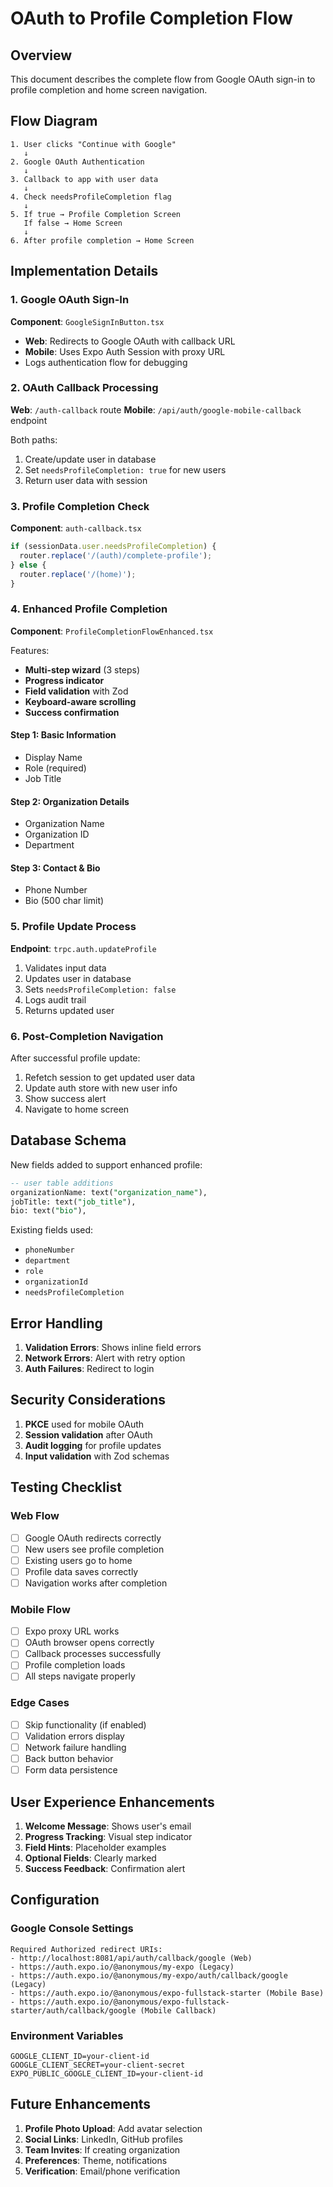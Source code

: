 # OAuth to Profile Completion Flow

## Overview

This document describes the complete flow from Google OAuth sign-in to profile completion and home screen navigation.

## Flow Diagram

```
1. User clicks "Continue with Google"
   ↓
2. Google OAuth Authentication
   ↓
3. Callback to app with user data
   ↓
4. Check needsProfileCompletion flag
   ↓
5. If true → Profile Completion Screen
   If false → Home Screen
   ↓
6. After profile completion → Home Screen
```

## Implementation Details

### 1. Google OAuth Sign-In

**Component**: `GoogleSignInButton.tsx`

- **Web**: Redirects to Google OAuth with callback URL
- **Mobile**: Uses Expo Auth Session with proxy URL
- Logs authentication flow for debugging

### 2. OAuth Callback Processing

**Web**: `/auth-callback` route
**Mobile**: `/api/auth/google-mobile-callback` endpoint

Both paths:
1. Create/update user in database
2. Set `needsProfileCompletion: true` for new users
3. Return user data with session

### 3. Profile Completion Check

**Component**: `auth-callback.tsx`

```typescript
if (sessionData.user.needsProfileCompletion) {
  router.replace('/(auth)/complete-profile');
} else {
  router.replace('/(home)');
}
```

### 4. Enhanced Profile Completion

**Component**: `ProfileCompletionFlowEnhanced.tsx`

Features:
- **Multi-step wizard** (3 steps)
- **Progress indicator**
- **Field validation** with Zod
- **Keyboard-aware scrolling**
- **Success confirmation**

#### Step 1: Basic Information
- Display Name
- Role (required)
- Job Title

#### Step 2: Organization Details
- Organization Name
- Organization ID
- Department

#### Step 3: Contact & Bio
- Phone Number
- Bio (500 char limit)

### 5. Profile Update Process

**Endpoint**: `trpc.auth.updateProfile`

1. Validates input data
2. Updates user in database
3. Sets `needsProfileCompletion: false`
4. Logs audit trail
5. Returns updated user

### 6. Post-Completion Navigation

After successful profile update:
1. Refetch session to get updated user data
2. Update auth store with new user info
3. Show success alert
4. Navigate to home screen

## Database Schema

New fields added to support enhanced profile:

```sql
-- user table additions
organizationName: text("organization_name"),
jobTitle: text("job_title"),
bio: text("bio"),
```

Existing fields used:
- `phoneNumber`
- `department`
- `role`
- `organizationId`
- `needsProfileCompletion`

## Error Handling

1. **Validation Errors**: Shows inline field errors
2. **Network Errors**: Alert with retry option
3. **Auth Failures**: Redirect to login

## Security Considerations

1. **PKCE** used for mobile OAuth
2. **Session validation** after OAuth
3. **Audit logging** for profile updates
4. **Input validation** with Zod schemas

## Testing Checklist

### Web Flow
- [ ] Google OAuth redirects correctly
- [ ] New users see profile completion
- [ ] Existing users go to home
- [ ] Profile data saves correctly
- [ ] Navigation works after completion

### Mobile Flow
- [ ] Expo proxy URL works
- [ ] OAuth browser opens correctly
- [ ] Callback processes successfully
- [ ] Profile completion loads
- [ ] All steps navigate properly

### Edge Cases
- [ ] Skip functionality (if enabled)
- [ ] Validation errors display
- [ ] Network failure handling
- [ ] Back button behavior
- [ ] Form data persistence

## User Experience Enhancements

1. **Welcome Message**: Shows user's email
2. **Progress Tracking**: Visual step indicator
3. **Field Hints**: Placeholder examples
4. **Optional Fields**: Clearly marked
5. **Success Feedback**: Confirmation alert

## Configuration

### Google Console Settings
```
Required Authorized redirect URIs:
- http://localhost:8081/api/auth/callback/google (Web)
- https://auth.expo.io/@anonymous/my-expo (Legacy)
- https://auth.expo.io/@anonymous/my-expo/auth/callback/google (Legacy)
- https://auth.expo.io/@anonymous/expo-fullstack-starter (Mobile Base)
- https://auth.expo.io/@anonymous/expo-fullstack-starter/auth/callback/google (Mobile Callback)
```

### Environment Variables
```env
GOOGLE_CLIENT_ID=your-client-id
GOOGLE_CLIENT_SECRET=your-client-secret
EXPO_PUBLIC_GOOGLE_CLIENT_ID=your-client-id
```

## Future Enhancements

1. **Profile Photo Upload**: Add avatar selection
2. **Social Links**: LinkedIn, GitHub profiles
3. **Team Invites**: If creating organization
4. **Preferences**: Theme, notifications
5. **Verification**: Email/phone verification